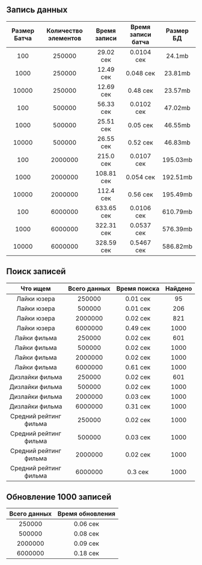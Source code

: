 ## Запись данных 

| Размер Батча | Количество элементов | Время записи | Время записи батча | Размер БД |
|:------------:|:--------------------:|:------------:|:------------------:|:---------:|
|     100      |        250000        |  29.02 сек   |     0.0104 сек     |  24.1mb   |
|     1000     |        250000        |  12.49 сек   |     0.048 сек      |  23.81mb  |
|    10000     |        250000        |  12.69 сек   |      0.48 сек      |  23.57mb  |
|     100      |        500000        |  56.33 сек   |     0.0102 сек     |  47.02mb  |
|     1000     |        500000        |  25.51 сек   |      0.05 сек      |  46.55mb  |
|    10000     |        500000        |  26.55 сек   |      0.52 сек      |  46.83mb  |
|     100      |       2000000        |  215.0 сек   |     0.0107 сек     | 195.03mb  |
|     1000     |       2000000        |  108.81 сек  |     0.054 сек      | 192.51mb  |
|    10000     |       2000000        |  112.4 сек   |      0.56 сек      | 195.49mb  |
|     100      |       6000000        |  633.65 сек  |     0.0106 сек     | 610.79mb  |
|     1000     |       6000000        |  322.31 сек  |     0.0537 сек     | 576.39mb  |
|    10000     |       6000000        |  328.59 сек  |     0.5467 сек     | 586.82mb  |


## Поиск записей
|          Что ищем          | Всего данных | Время поиска | Найдено |
|:--------------------------:|:------------:|:------------:|:-------:|
|        Лайки юзера         |    250000    |   0.01 сек   |   95    |
|        Лайки юзера         |    500000    |   0.01 сек   |   206   |
|        Лайки юзера         |   2000000    |   0.02 сек   |   821   |
|        Лайки юзера         |   6000000    |   0.49 сек   |  1000   |
|        Лайки фильма        |    250000    |   0.02 сек   |   601   |
|        Лайки фильма        |    500000    |   0.02 сек   |  1000   |
|        Лайки фильма        |   2000000    |   0.02 сек   |  1000   |
|        Лайки фильма        |   6000000    |   0.61 сек   |  1000   |
|      Дизлайки фильма       |    250000    |   0.02 сек   |   601   |
|      Дизлайки фильма       |    500000    |   0.02 сек   |  1000   |
|      Дизлайки фильма       |   2000000    |   0.03 сек   |  1000   |
|      Дизлайки фильма       |   6000000    |   0.31 сек   |  1000   |
| Средний рейтинг<br/>фильма |    250000    |   0.02 сек   |  1000   |
| Средний рейтинг<br/>фильма |    500000    |   0.03 сек   |  1000   |
| Средний рейтинг<br/>фильма |   2000000    |   0.02 сек   |  1000   |
| Средний рейтинг<br/>фильма |   6000000    |   0.3 сек    |  1000   |

## Обновление 1000 записей
| Всего данных | Время обновления |
|:------------:|:----------------:|
|    250000    |     0.06 сек     |
|    500000    |     0.08 сек     |
|   2000000    |     0.09 сек     |
|   6000000    |     0.18 сек     |
